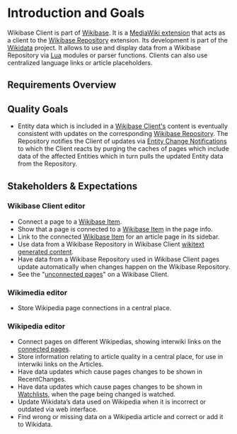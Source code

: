 # Introduction and Goals

Wikibase Client is part of [Wikibase](../../Introduction_and_Goals.md). It is a [MediaWiki extension](../../Glossary.md#mediawiki-extension) that acts as a client to the [Wikibase Repository](../WikibaseRepo/01-Introduction_and_Goals.md) extension. Its development is part of the [Wikidata](../../Glossary.md#wikidata) project. It allows to use and display data from a Wikibase Repository via [Lua](../../Glossary.md#lua) modules or parser functions. Clients can also use centralized language links or article placeholders.

## Requirements Overview

## Quality Goals

- Entity data which is included in a [Wikibase Client's](../overall/../../Glossary.md#wikibase-client) content is eventually consistent with updates on the corresponding [Wikibase Repository](../../Glossary.md#wikibase-repository). The Repository notifies the Client of updates via [Entity Change Notifications](./06-Runtime_View.md#entity-change-notifications) to which the Client reacts by purging the caches of pages which include data of the affected Entities which in turn pulls the updated Entity data from the Repository.

## Stakeholders & Expectations

### Wikibase Client editor

- Connect a page to a [Wikibase Item](../../Glossary.md#item).
- Show that a page is connected to a [Wikibase Item](../../Glossary.md#item) in the page info.
- Link to the connected [Wikibase Item](../../Glossary.md#item) for an article page in its sidebar.
- Use data from a Wikibase Repository in Wikibase Client [wikitext generated content](../overall/../../Glossary.md#wikitext-generated-content).
- Have data from a Wikibase Repository used in Wikibase Client pages update automatically when changes happen on the Wikibase Repository.
- See the "[unconnected pages](../../Glossary.md#connected-pages)" on a Wikibase Client.

### Wikimedia editor

- Store Wikipedia page connections in a central place.

### Wikipedia editor

- Connect pages on different Wikipedias, showing interwiki links on the [connected pages](../../Glossary.md#connected-pages).
- Store information relating to article quality in a central place, for use in interwiki links on the Articles.
- Have data updates which cause pages changes to be shown in RecentChanges.
- Have data updates which cause pages changes to be shown in [Watchlists](../../Glossary.md#watchlist), when the page being changed is watched.
- Update Wikidata’s data used on Wikipedia when it is incorrect or outdated via web interface.
- Find wrong or missing data on a Wikipedia article and correct or add it to Wikidata.
